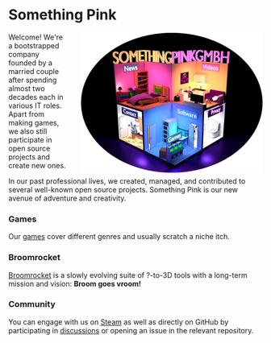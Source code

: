 # Something Pink

<a href="https://something.pink"><img align="right" width="360px" style="padding-left: 2em;" alt="Something Pink Website screenshot" src="https://github.com/somethingpinkgmbh/.github/raw/main/profile/website-screenshot.png"></a>

Welcome! We're a bootstrapped company founded by a married couple after spending almost two decades each in various IT roles. Apart from making games, we also still participate in open source projects and create new ones.

In our past professional lives, we created, managed, and contributed to several well-known open source projects. Something Pink is our new avenue of adventure and creativity.

### Games

Our [games](https://store.steampowered.com/developer/somethingpink) cover different genres and usually scratch a niche itch.

### Broomrocket

[Broomrocket](https://github.com/broomrocket) is a slowly evolving suite of ?-to-3D tools with a long-term mission and vision: **Broom goes vroom!**

### Community

You can engage with us on [Steam](https://store.steampowered.com/developer/somethingpink) as well as directly on GitHub by participating in [discussions](https://github.com/orgs/somethingpinkgmbh/discussions) or opening an issue in the relevant repository.
